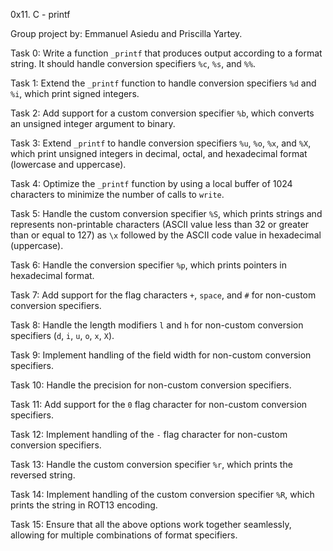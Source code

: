 0x11. C - printf

Group project by: Emmanuel Asiedu and Priscilla Yartey.

Task 0:
Write a function `_printf` that produces output according to a format string. It should handle conversion specifiers `%c`, `%s`, and `%%`.

Task 1:
Extend the `_printf` function to handle conversion specifiers `%d` and `%i`, which print signed integers.

Task 2:
Add support for a custom conversion specifier `%b`, which converts an unsigned integer argument to binary.

Task 3:
Extend `_printf` to handle conversion specifiers `%u`, `%o`, `%x`, and `%X`, which print unsigned integers in decimal, octal, and hexadecimal format (lowercase and uppercase).

Task 4:
Optimize the `_printf` function by using a local buffer of 1024 characters to minimize the number of calls to `write`.

Task 5:
Handle the custom conversion specifier `%S`, which prints strings and represents non-printable characters (ASCII value less than 32 or greater than or equal to 127) as `\x` followed by the ASCII code value in hexadecimal (uppercase).

Task 6:
Handle the conversion specifier `%p`, which prints pointers in hexadecimal format.

Task 7:
Add support for the flag characters `+`, `space`, and `#` for non-custom conversion specifiers.

Task 8:
Handle the length modifiers `l` and `h` for non-custom conversion specifiers (`d`, `i`, `u`, `o`, `x`, `X`).

Task 9:
Implement handling of the field width for non-custom conversion specifiers.

Task 10:
Handle the precision for non-custom conversion specifiers.

Task 11:
Add support for the `0` flag character for non-custom conversion specifiers.

Task 12:
Implement handling of the `-` flag character for non-custom conversion specifiers.

Task 13:
Handle the custom conversion specifier `%r`, which prints the reversed string.

Task 14:
Implement handling of the custom conversion specifier `%R`, which prints the string in ROT13 encoding.

Task 15:
Ensure that all the above options work together seamlessly, allowing for multiple combinations of format specifiers.
